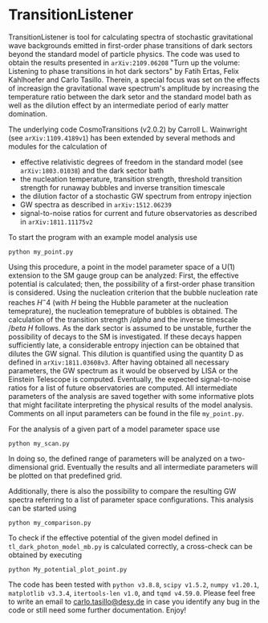 # TransitionListener
TransitionListener is tool for calculating spectra of stochastic gravitational wave backgrounds emitted in first-order phase transitions of dark sectors beyond the standard model of particle physics. The code was used to obtain the results presented in `arXiv:2109.06208` "Turn up the volume: Listening to phase transitions in hot dark sectors" by Fatih Ertas, Felix Kahlhoefer and Carlo Tasillo. Therein, a special focus was set on the effects of increasign the gravitational wave spectrum's amplitude by increasing the temperature ratio between the dark setor and the standard model bath as well as the dilution effect by an intermediate period of early matter domination.

The underlying code CosmoTransitions (v2.0.2) by Carroll L. Wainwright (see `arXiv:1109.4189v1`) has been extended by several methods and modules for the calculation of
- effective relativistic degrees of freedom in the standard model (see `arXiv:1803.01038`) and the dark sector bath
- the nucleation temperature, transition strength, threshold transition strength for runaway bubbles and inverse transition timescale
- the dilution factor of a stochastic GW spectrum from entropy injection
- GW spectra as described in `arXiv:1512.06239`
- signal-to-noise ratios for current and future observatories as described in `arXiv:1811.11175v2`

To start the program with an example model analysis use

	python my_point.py

Using this procedure, a point in the model parameter space of a U(1) extension to the SM gauge group can be analyzed: First, the effective potential is calculated; then, the possibility of a first-order phase transition is considered. Using the nucleation criterion that the bubble nucleation rate reaches $H^-4$ (with $H$ being the Hubble parameter at the nucleation temeprature), the nucleation temeprature of bubbles is obtained. The calculation of the transition strength $/alpha$ and the inverse timescale $/beta \ H$ follows. As the dark sector is assumed to be unstable, further the possibility of decays to the SM is investigated. If these decays happen sufficiently late, a considerable entropy injection can be obtained that dilutes the GW signal. This dilution is quantified using the quantity D as defined in `arXiv:1811.03608v3`. After having obtained all necessary parameters, the GW spectrum as it would be observed by LISA or the Einstein Telescope is computed. Eventually, the expected signal-to-noise ratios for a list of future observatories are computed. All intermediate parameters of the analysis are saved together with some informative plots that might facilitate interpreting the physical results of the model analysis. Comments on all input parameters can be found in the file `my_point.py`.

For the analysis of a given part of a model parameter space use

	python my_scan.py

In doing so, the defined range of parameters will be analyzed on a two-dimensional grid. Eventually the results and all intermediate parameters will be plotted on that predefined grid.

Additionally, there is also the possibility to compare the resulting GW spectra referring to a list of parameter space configurations. This analysis can be started using

	python my_comparison.py

To check if the effective potential of the given model defined in `tl_dark_photon_model_mb.py` is calculated correctly, a cross-check can be obtained by executing

	python My_potential_plot_point.py

The code has been tested with `python v3.8.8`, `scipy v1.5.2`, `numpy v1.20.1`, `matplotlib v3.3.4`, `itertools-len v1.0`, and `tqmd v4.59.0`. Please feel free to write an email to carlo.tasillo@desy.de in case you identify any bug in the code or still need some further documentation. Enjoy!
